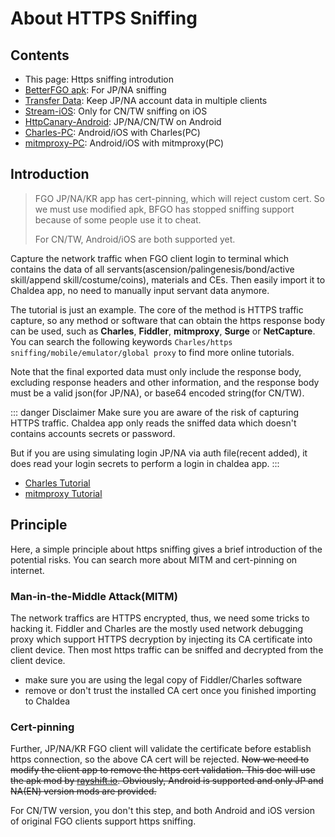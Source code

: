 # About HTTPS Sniffing

## Contents
- This page: Https sniffing introdution 
- [BetterFGO apk](./bfgo.md): For JP/NA sniffing
- [Transfer Data](./transfer_data.md): Keep JP/NA account data in multiple clients
- [Stream-iOS](./stream.md): Only for CN/TW sniffing on iOS
- [HttpCanary-Android](./httpcanary.md): JP/NA/CN/TW on Android 
- [Charles-PC](./charles.md): Android/iOS with Charles(PC)
- [mitmproxy-PC](./mitmproxy.md): Android/iOS with mitmproxy(PC)


## Introduction

> FGO JP/NA/KR app has cert-pinning, which will reject custom cert. 
> So we must use modified apk, BFGO has stopped sniffing support because of some people use it to cheat. 
>
> For CN/TW, Android/iOS are both supported yet.

Capture the network traffic when FGO client login to terminal which contains the data of all servants(ascension/palingenesis/bond/active skill/append skill/costume/coins), materials and CEs. Then easily import it to Chaldea app, no need to manually input servant data anymore.

The tutorial is just an example. The core of the method is HTTPS traffic capture, so any method or software that can obtain the https response body can be used, such as **Charles**, **Fiddler**, **mitmproxy**, **Surge** or **NetCapture**. You can search the following keywords `Charles/https sniffing/mobile/emulator/global proxy` to find more online tutorials.

Note that the final exported data must only include the response body, excluding response headers and other information, and the response body must be a valid json(for JP/NA), or base64 encoded string(for CN/TW). 

::: danger Disclaimer
Make sure you are aware of the risk of capturing HTTPS traffic. Chaldea app only reads the sniffed data which doesn't contains accounts secrets or password.

But if you are using simulating login JP/NA via auth file(recent added), it does read your login secrets to perform a login in chaldea app.
:::

- [Charles Tutorial](./charles.md)
- [mitmproxy Tutorial](./mitmproxy.md)

## Principle

Here, a simple principle about https sniffing gives a brief introduction of the potential risks. You can search more about MITM and cert-pinning on internet.

### Man-in-the-Middle Attack(MITM)
The network traffics are HTTPS encrypted, thus, we need some tricks to hacking it. Fiddler and Charles are the mostly used network debugging proxy which support HTTPS decryption by injecting its CA certificate into client device. Then most https traffic can be sniffed and decrypted from the client device.
- make sure you are using the legal copy of Fiddler/Charles software
- remove or don't trust the installed CA cert once you finished importing to Chaldea

### Cert-pinning
Further, JP/NA/KR FGO client will validate the certificate before establish https connection, so the above CA cert will be rejected. ~~Now we need to modify the client app to remove the https cert validation. This doc will use the apk mod by [rayshift.io](https://rayshift.io). Obviously, Android is supported and only JP and NA(EN) version mods are provided.~~

For CN/TW version, you don't this step, and both Android and iOS version of original FGO clients support https sniffing.

